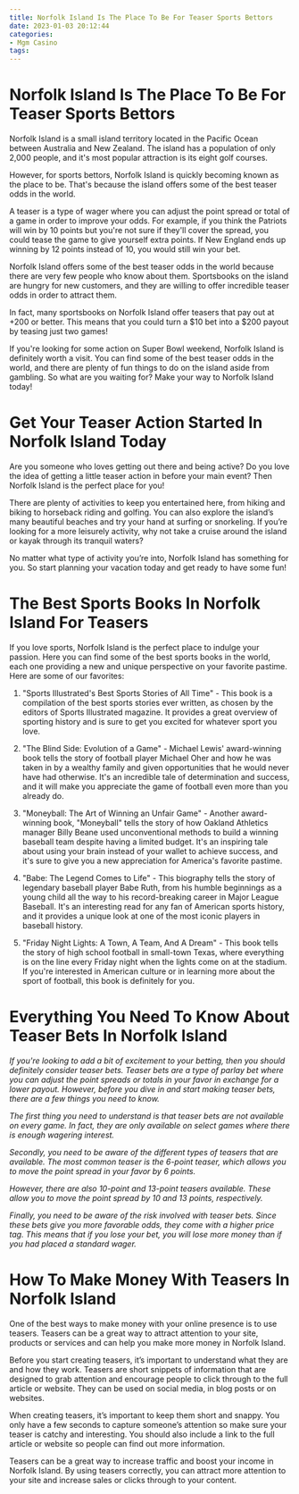 ```yaml
---
title: Norfolk Island Is The Place To Be For Teaser Sports Bettors
date: 2023-01-03 20:12:44
categories:
- Mgm Casino
tags:
---
```



#  Norfolk Island Is The Place To Be For Teaser Sports Bettors

Norfolk Island is a small island territory located in the Pacific Ocean between Australia and New Zealand. The island has a population of only 2,000 people, and it's most popular attraction is its eight golf courses.

However, for sports bettors, Norfolk Island is quickly becoming known as the place to be. That's because the island offers some of the best teaser odds in the world.

A teaser is a type of wager where you can adjust the point spread or total of a game in order to improve your odds. For example, if you think the Patriots will win by 10 points but you're not sure if they'll cover the spread, you could tease the game to give yourself extra points. If New England ends up winning by 12 points instead of 10, you would still win your bet.

Norfolk Island offers some of the best teaser odds in the world because there are very few people who know about them. Sportsbooks on the island are hungry for new customers, and they are willing to offer incredible teaser odds in order to attract them.

In fact, many sportsbooks on Norfolk Island offer teasers that pay out at +200 or better. This means that you could turn a $10 bet into a $200 payout by teasing just two games!

If you're looking for some action on Super Bowl weekend, Norfolk Island is definitely worth a visit. You can find some of the best teaser odds in the world, and there are plenty of fun things to do on the island aside from gambling. So what are you waiting for? Make your way to Norfolk Island today!

#  Get Your Teaser Action Started In Norfolk Island Today

Are you someone who loves getting out there and being active? Do you love the idea of getting a little teaser action in before your main event? Then Norfolk Island is the perfect place for you!

There are plenty of activities to keep you entertained here, from hiking and biking to horseback riding and golfing. You can also explore the island’s many beautiful beaches and try your hand at surfing or snorkeling. If you’re looking for a more leisurely activity, why not take a cruise around the island or kayak through its tranquil waters?

No matter what type of activity you’re into, Norfolk Island has something for you. So start planning your vacation today and get ready to have some fun!

#  The Best Sports Books In Norfolk Island For Teasers

If you love sports, Norfolk Island is the perfect place to indulge your passion. Here you can find some of the best sports books in the world, each one providing a new and unique perspective on your favorite pastime. Here are some of our favorites:

1. "Sports Illustrated's Best Sports Stories of All Time" - This book is a compilation of the best sports stories ever written, as chosen by the editors of Sports Illustrated magazine. It provides a great overview of sporting history and is sure to get you excited for whatever sport you love.

2. "The Blind Side: Evolution of a Game" - Michael Lewis' award-winning book tells the story of football player Michael Oher and how he was taken in by a wealthy family and given opportunities that he would never have had otherwise. It's an incredible tale of determination and success, and it will make you appreciate the game of football even more than you already do.

3. "Moneyball: The Art of Winning an Unfair Game" - Another award-winning book, "Moneyball" tells the story of how Oakland Athletics manager Billy Beane used unconventional methods to build a winning baseball team despite having a limited budget. It's an inspiring tale about using your brain instead of your wallet to achieve success, and it's sure to give you a new appreciation for America's favorite pastime.

4. "Babe: The Legend Comes to Life" - This biography tells the story of legendary baseball player Babe Ruth, from his humble beginnings as a young child all the way to his record-breaking career in Major League Baseball. It's an interesting read for any fan of American sports history, and it provides a unique look at one of the most iconic players in baseball history.

5. "Friday Night Lights: A Town, A Team, And A Dream" - This book tells the story of high school football in small-town Texas, where everything is on the line every Friday night when the lights come on at the stadium. If you're interested in American culture or in learning more about the sport of football, this book is definitely for you.

#  Everything You Need To Know About Teaser Bets In Norfolk Island

_If you're looking to add a bit of excitement to your betting, then you should definitely consider teaser bets. Teaser bets are a type of parlay bet where you can adjust the point spreads or totals in your favor in exchange for a lower payout. However, before you dive in and start making teaser bets, there are a few things you need to know._

_The first thing you need to understand is that teaser bets are not available on every game. In fact, they are only available on select games where there is enough wagering interest._

_Secondly, you need to be aware of the different types of teasers that are available. The most common teaser is the 6-point teaser, which allows you to move the point spread in your favor by 6 points._

_However, there are also 10-point and 13-point teasers available. These allow you to move the point spread by 10 and 13 points, respectively._

_Finally, you need to be aware of the risk involved with teaser bets. Since these bets give you more favorable odds, they come with a higher price tag. This means that if you lose your bet, you will lose more money than if you had placed a standard wager._

#  How To Make Money With Teasers In Norfolk Island

One of the best ways to make money with your online presence is to use teasers. Teasers can be a great way to attract attention to your site, products or services and can help you make more money in Norfolk Island.

Before you start creating teasers, it’s important to understand what they are and how they work. Teasers are short snippets of information that are designed to grab attention and encourage people to click through to the full article or website. They can be used on social media, in blog posts or on websites.

When creating teasers, it’s important to keep them short and snappy. You only have a few seconds to capture someone’s attention so make sure your teaser is catchy and interesting. You should also include a link to the full article or website so people can find out more information.

Teasers can be a great way to increase traffic and boost your income in Norfolk Island. By using teasers correctly, you can attract more attention to your site and increase sales or clicks through to your content.